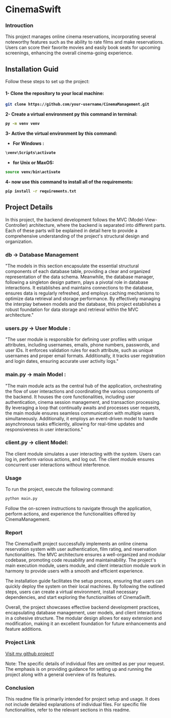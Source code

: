  <H1>CinemaSwift</H1> 

<h3>Introuction</h3>
<p>This project manages online cinema reservations, incorporating several noteworthy features such as the ability to rate films and make reservations. Users can score their favorite movies and easily book seats for upcoming screenings, enhancing the overall cinema-going experience.</p>

## Installation Guid 

<p>Follow these steps to set up the project:</p>

<h4>1- Clone the repository to your local machine:<h4>

```bash
git clone https://github.com/your-username/CinemaManagement.git

```

<p>2- Create a virtual environment py this command in terminal: </p>

```bash
py -m venv venv
```
<p>3- Active the virtual environment by this command:</p>

- For Windows :
```bash
\venv\Scripts\activate
```

- for Unix or MaxOS:

```bash
source venv/bin\activate
```

<p>4- now use this command to install all of the requirements:</p>

```bash
pip install -r requirements.txt
```

## Project Details 
<p>In this project, the backend development follows the MVC (Model-View-Controller) architecture, where the backend is separated into different parts. Each of these parts will be explained in detail here to provide a comprehensive understanding of the project's structural design and organization.</P>

### db -> Database Management
<p>"The models in this section encapsulate the essential structural components of each database table, providing a clear and organized representation of the data schema. Meanwhile, the database manager, following a singleton design pattern, plays a pivotal role in database interactions. It establishes and maintains connections to the database, ensures data is regularly refreshed, and employs caching mechanisms to optimize data retrieval and storage performance. By effectively managing the interplay between models and the database, this project establishes a robust foundation for data storage and retrieval within the MVC architecture."</p>


### users.py -> User Module :

<p>"The user module is responsible for defining user profiles with unique attributes, including usernames, emails, phone numbers, passwords, and user IDs. It enforces validation rules for each attribute, such as unique usernames and proper email formats. Additionally, it tracks user registration and login dates, ensuring accurate user activity logs."</p>


### main.py -> main Model :

<p>"The main module acts as the central hub of the application, orchestrating the flow of user interactions and coordinating the various components of the backend. It houses the core functionalities, including user authentication, cinema session management, and transaction processing. By leveraging a loop that continually awaits and processes user requests, the main module ensures seamless communication with multiple users simultaneously. Additionally, it employs an event-driven model to handle asynchronous tasks efficiently, allowing for real-time updates and responsiveness in user interactions."</p>



### client.py -> client Model:

<p>The client module simulates a user interacting with the system. Users can log in, perform various actions, and log out. The client module ensures concurrent user interactions without interference.</p>

### Usage

<p>To run the project, execute the following command:</p>

```bash
python main.py
```

<p>Follow the on-screen instructions to navigate through the application, perform actions, and experience the functionalities offered by CinemaManagement.</p>

### Report

<p>The CinemaSwift project successfully implements an online cinema reservation system with user authentication, film rating, and reservation functionalities. The MVC architecture ensures a well-organized and modular codebase, promoting code reusability and maintainability. The project's main execution module, users module, and client interaction module work in harmony to provide users with a smooth and efficient experience.

The installation guide facilitates the setup process, ensuring that users can quickly deploy the system on their local machines. By following the outlined steps, users can create a virtual environment, install necessary dependencies, and start exploring the functionalities of CinemaSwift.

Overall, the project showcases effective backend development practices, encapsulating database management, user models, and client interactions in a cohesive structure. The modular design allows for easy extension and modification, making it an excellent foundation for future enhancements and feature additions.</p>

### Project Link

<a href='https://github.com/iimohammad/CinemaSwift'>Visit my github  project!</a>

<p>Note: The specific details of individual files are omitted as per your request. The emphasis is on providing guidance for setting up and running the project along with a general overview of its features.</p>

### Conclusion

<p>This readme file is primarily intended for project setup and usage. It does not include detailed explanations of individual files. For specific file functionalities, refer to the relevant sections in this readme.</p>